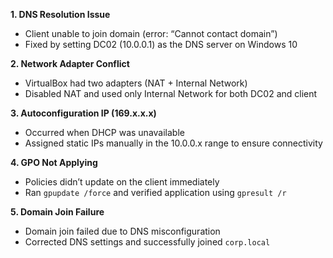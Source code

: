 **1. DNS Resolution Issue**
- Client unable to join domain (error: “Cannot contact domain”)
- Fixed by setting DC02 (10.0.0.1) as the DNS server on Windows 10

**2. Network Adapter Conflict**
- VirtualBox had two adapters (NAT + Internal Network)
- Disabled NAT and used only Internal Network for both DC02 and client

**3. Autoconfiguration IP (169.x.x.x)**
- Occurred when DHCP was unavailable
- Assigned static IPs manually in the 10.0.0.x range to ensure connectivity

**4. GPO Not Applying**
- Policies didn’t update on the client immediately
- Ran `gpupdate /force` and verified application using `gpresult /r`

**5. Domain Join Failure**
- Domain join failed due to DNS misconfiguration
- Corrected DNS settings and successfully joined `corp.local`
